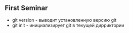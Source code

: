 ## First Seminar ##

* git version - выводит установленную версию git
* git init - инициализирует git в текущей дирриктории